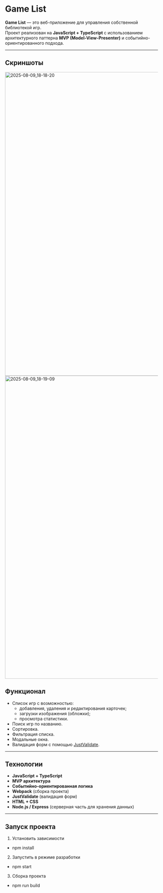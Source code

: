 # Game List

**Game List** — это веб-приложение для управления собственной библиотекой игр.  
Проект реализован на **JavaScript + TypeScript** с использованием архитектурного паттерна **MVP (Model-View-Presenter)** и событийно-ориентированного подхода.

---

## Скриншоты

<img width="1792" height="1000" alt="2025-08-09_18-18-20" src="https://github.com/user-attachments/assets/354a24b6-8043-4314-af44-ca22a166c00e" />

<img width="1804" height="998" alt="2025-08-09_18-19-09" src="https://github.com/user-attachments/assets/cf4d1bf9-c0ef-4783-b2ad-281382a9d38d" />

## Функционал

- Список игр с возможностью:
  - добавления, удаления и редактирования карточек;
  - загрузки изображения (обложки);
  - просмотра статистики.
- Поиск игр по названию.
- Сортировка.
- Фильтрация списка.
- Модальные окна.
- Валидация форм с помощью [JustValidate](https://just-validate.dev/).

---

## Технологии

- **JavaScript + TypeScript**
- **MVP архитектура**
- **Событийно-ориентированная логика**
- **Webpack** (сборка проекта)
- **JustValidate** (валидация форм)
- **HTML + CSS**
- **Node.js / Express** (серверная часть для хранения данных)

---

## Запуск проекта

1. Установить зависимости
 - npm install

2. Запустить в режиме разработки
 - npm start

3. Сборка проекта
 - npm run build
   
